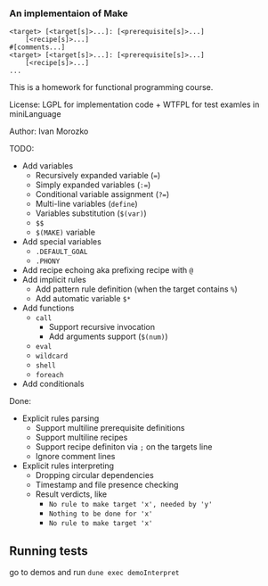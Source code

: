 ### An implementaion of Make

```make
<target> [<target[s]>...]: [<prerequisite[s]>...]
    [<recipe[s]>...]
#[comments...]
<target> [<target[s]>...]: [<prerequisite[s]>...]
    [<recipe[s]>...]
...
```


This is a homework for functional programming course.

License: LGPL for implementation code + WTFPL for test examles in miniLanguage

Author: Ivan Morozko

TODO:
- Add variables
    - Recursively expanded variable (`=`)
    - Simply expanded variables (`:=`)
    - Conditional variable assignment (`?=`)
    - Multi-line variables (`define`)
    - Variables substitution (`$(var)`)
    - `$$`
    - `$(MAKE)` variable
- Add special variables
    - `.DEFAULT_GOAL`
    - `.PHONY`
- Add recipe echoing aka prefixing recipe with `@`
- Add implicit rules
    - Add pattern rule definition (when the target contains `%`)
    - Add automatic variable `$*`
- Add functions
    - `call`
        - Support recursive invocation
        - Add arguments support (`$(num)`)
    - `eval`
    - `wildcard`
    - `shell`
    - `foreach`
- Add conditionals

Done:
- Explicit rules parsing
    - Support multiline prerequisite definitions
    - Support multiline recipes
    - Support recipe definiton via `;` on the targets line
    - Ignore comment lines
- Explicit rules interpreting
    - Dropping circular dependencies
    - Timestamp and file presence checking
    - Result verdicts, like
        - `No rule to make target 'x', needed by 'y'`
        - `Nothing to be done for 'x'`
        - `No rule to make target 'x'`

## Running tests

go to demos and run `dune exec demoInterpret`
